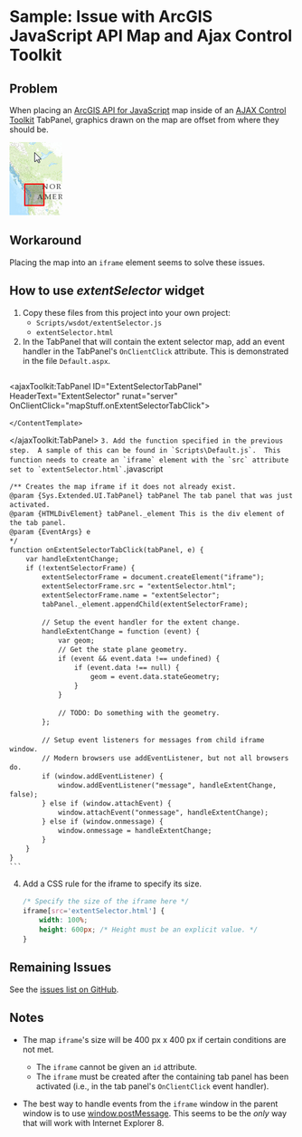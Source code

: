 Sample: Issue with ArcGIS JavaScript API Map and Ajax Control Toolkit
=====================================================================

## Problem ##

When placing an [ArcGIS API for JavaScript] map inside of an [AJAX Control Toolkit] TabPanel, graphics drawn on the map are offset from where they should be.

![Offset screenshot](offset.png)

## Workaround ##

Placing the map into an `iframe` element seems to solve these issues.

## How to use *extentSelector* widget ##

1. Copy these files from this project into your own project:
	* `Scripts/wsdot/extentSelector.js`
	* `extentSelector.html`
2. In the TabPanel that will contain the extent selector map, add an event handler in the TabPanel's `OnClientClick` attribute. This is demonstrated in the file `Default.aspx`.
	```xml
<ajaxToolkit:TabPanel ID="ExtentSelectorTabPanel" HeaderText="ExtentSelector" runat="server" OnClientClick="mapStuff.onExtentSelectorTabClick">
	<ContentTemplate>

	</ContentTemplate>
</ajaxToolkit:TabPanel>
	```
3. Add the function specified in the previous step.  A sample of this can be found in `Scripts\Default.js`.  This function needs to create an `iframe` element with the `src` attribute set to `extentSelector.html`.
	```javascript

	/** Creates the map iframe if it does not already exist.
	@param {Sys.Extended.UI.TabPanel} tabPanel The tab panel that was just activated.
	@param {HTMLDivElement} tabPanel._element This is the div element of the tab panel.
	@param {EventArgs} e
	*/
	function onExtentSelectorTabClick(tabPanel, e) {
		var handleExtentChange;
		if (!extentSelectorFrame) {
			extentSelectorFrame = document.createElement("iframe");
			extentSelectorFrame.src = "extentSelector.html";
			extentSelectorFrame.name = "extentSelector";
			tabPanel._element.appendChild(extentSelectorFrame);

			// Setup the event handler for the extent change.
			handleExtentChange = function (event) {
				var geom;
				// Get the state plane geometry.
				if (event && event.data !== undefined) {
					if (event.data !== null) {
						geom = event.data.stateGeometry;
					}
				}

				// TODO: Do something with the geometry.
			};

			// Setup event listeners for messages from child iframe window.
			// Modern browsers use addEventListener, but not all browsers do.
			if (window.addEventListener) {
				window.addEventListener("message", handleExtentChange, false);
			} else if (window.attachEvent) {
				window.attachEvent("onmessage", handleExtentChange);
			} else if (window.onmessage) {
				window.onmessage = handleExtentChange;
			}
		}
	}
	```
4. Add a CSS rule for the iframe to specify its size.
	```css
	/* Specify the size of the iframe here */
	iframe[src='extentSelector.html'] {
		width: 100%;
		height: 600px; /* Height must be an explicit value. */
	}
	```

## Remaining Issues ##

See the [issues list on GitHub].

## Notes ##

* The map `iframe`'s size will be 400 px x 400 px if certain conditions are not met.
	* The `iframe` cannot be given an `id` attribute.
	* The `iframe` must be created after the containing tab panel has been activated (i.e., in the tab panel's `OnClientClick` event handler). 

* The best way to handle events from the `iframe` window in the parent window is to use [window.postMessage]. This seems to be the *only* way that will work with Internet Explorer 8.


[ArcGIS API for JavaScript]:http://help.arcgis.com/en/webapi/javascript/arcgis/
[AJAX Control Toolkit]:http://www.ajaxcontroltoolkit.com/
[issues list on GitHub]:https://github.com/WSDOT-GIS/ArcGIS-JS-with-AJAX-Control-Toolkit/issues
[Map]:http://help.arcgis.com/en/webapi/javascript/arcgis/jsapi/map.html
[window.postMessage]:https://developer.mozilla.org/en-US/docs/Web/API/window.postMessage
